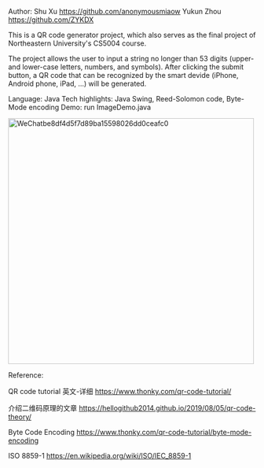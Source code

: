 Author: Shu Xu          https://github.com/anonymousmiaow
        Yukun Zhou      https://github.com/ZYKDX

This is a QR code generator project, which also serves as the final project of Northeastern University's CS5004 course.

The project allows the user to input a string no longer than 53 digits (upper- and lower-case letters, numbers, and symbols). After clicking the submit button, a QR code that can be recognized by the smart devide (iPhone, Android phone, iPad, ...) will be generated.

Language: Java
Tech highlights: Java Swing, Reed-Solomon code, Byte-Mode encoding
Demo: run ImageDemo.java


<img width="500" alt="WeChatbe8df4d5f7d89ba15598026dd0ceafc0" src="https://user-images.githubusercontent.com/101040143/185329327-9793c611-73e6-410a-adc5-127995225d31.png">

Reference:

QR code tutorial 英文-详细
https://www.thonky.com/qr-code-tutorial/

介绍二维码原理的文章
https://hellogithub2014.github.io/2019/08/05/qr-code-theory/

Byte Code Encoding
https://www.thonky.com/qr-code-tutorial/byte-mode-encoding

ISO 8859-1
https://en.wikipedia.org/wiki/ISO/IEC_8859-1
